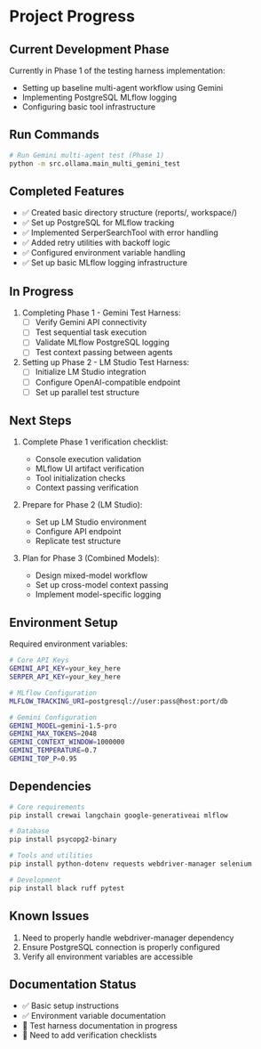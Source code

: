 # Project Progress

## Current Development Phase

Currently in Phase 1 of the testing harness implementation:

- Setting up baseline multi-agent workflow using Gemini
- Implementing PostgreSQL MLflow logging
- Configuring basic tool infrastructure

## Run Commands

```bash
# Run Gemini multi-agent test (Phase 1)
python -m src.ollama.main_multi_gemini_test
```

## Completed Features

- ✅ Created basic directory structure (reports/, workspace/)
- ✅ Set up PostgreSQL for MLflow tracking
- ✅ Implemented SerperSearchTool with error handling
- ✅ Added retry utilities with backoff logic
- ✅ Configured environment variable handling
- ✅ Set up basic MLflow logging infrastructure

## In Progress

1. Completing Phase 1 - Gemini Test Harness:
   - [ ] Verify Gemini API connectivity
   - [ ] Test sequential task execution
   - [ ] Validate MLflow PostgreSQL logging
   - [ ] Test context passing between agents

2. Setting up Phase 2 - LM Studio Test Harness:
   - [ ] Initialize LM Studio integration
   - [ ] Configure OpenAI-compatible endpoint
   - [ ] Set up parallel test structure

## Next Steps

1. Complete Phase 1 verification checklist:
   - Console execution validation
   - MLflow UI artifact verification
   - Tool initialization checks
   - Context passing verification

2. Prepare for Phase 2 (LM Studio):
   - Set up LM Studio environment
   - Configure API endpoint
   - Replicate test structure

3. Plan for Phase 3 (Combined Models):
   - Design mixed-model workflow
   - Set up cross-model context passing
   - Implement model-specific logging

## Environment Setup

Required environment variables:

```bash
# Core API Keys
GEMINI_API_KEY=your_key_here
SERPER_API_KEY=your_key_here

# MLflow Configuration
MLFLOW_TRACKING_URI=postgresql://user:pass@host:port/db

# Gemini Configuration
GEMINI_MODEL=gemini-1.5-pro
GEMINI_MAX_TOKENS=2048
GEMINI_CONTEXT_WINDOW=1000000
GEMINI_TEMPERATURE=0.7
GEMINI_TOP_P=0.95
```

## Dependencies

```bash
# Core requirements
pip install crewai langchain google-generativeai mlflow

# Database
pip install psycopg2-binary

# Tools and utilities
pip install python-dotenv requests webdriver-manager selenium

# Development
pip install black ruff pytest
```

## Known Issues

1. Need to properly handle webdriver-manager dependency
2. Ensure PostgreSQL connection is properly configured
3. Verify all environment variables are accessible

## Documentation Status

- ✅ Basic setup instructions
- ✅ Environment variable documentation
- 🔄 Test harness documentation in progress
- 📝 Need to add verification checklists
